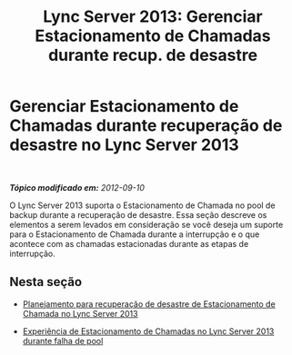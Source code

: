 ﻿---
title: "Lync Server 2013: Gerenciar Estacionamento de Chamadas durante recup. de desastre"
TOCTitle: Gerenciar Estacionamento de Chamadas durante recuperação de desastre
ms:assetid: 4df96c38-186f-4b0e-b076-bae6236da7db
ms:mtpsurl: https://technet.microsoft.com/pt-br/library/JJ688052(v=OCS.15)
ms:contentKeyID: 49886216
ms.date: 05/19/2016
mtps_version: v=OCS.15
ms.translationtype: HT
---

# Gerenciar Estacionamento de Chamadas durante recuperação de desastre no Lync Server 2013

 

_**Tópico modificado em:** 2012-09-10_

O Lync Server 2013 suporta o Estacionamento de Chamada no pool de backup durante a recuperação de desastre. Essa seção descreve os elementos a serem levados em consideração se você deseja um suporte para o Estacionamento de Chamada durante a interrupção e o que acontece com as chamadas estacionadas durante as etapas de interrupção.

## Nesta seção

  - [Planejamento para recuperação de desastre de Estacionamento de Chamada no Lync Server 2013](lync-server-2013-planning-for-call-park-disaster-recovery.md)

  - [Experiência de Estacionamento de Chamadas no Lync Server 2013 durante falha de pool](lync-server-2013-call-park-experience-during-pool-failure.md)

